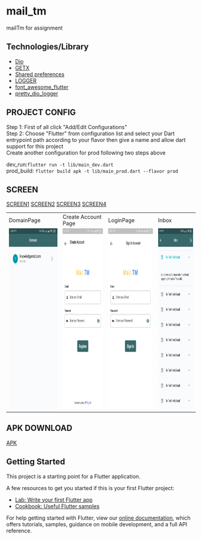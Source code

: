 # mail_tm

mailTm  for assignment

## Technologies/Library
- [Dio](https://pub.dev/packages/dio)
- [GETX](https://pub.dev/packages/get)
- [Shared preferences](https://pub.dev/packages/shared_preferences)
- [LOGGER](https://pub.dev/packages/logger)
- [font_awesome_flutter](https://pub.dev/packages/logger)
- [pretty_dio_logger](https://pub.dev/packages/pretty_dio_logger)

## PROJECT CONFIG
Step 1: First of all click "Add/Edit Configurations" <br />
Step 2: Choose "Flutter" from configuration list and select your Dart entrypoint path according to your flavor then give a name and allow dart support for this project <br />
Create another configuration for prod following two steps above <br />

 dev_run:`flutter run -t lib/main_dev.dart` <br />
 prod_build: `flutter build apk -t lib/main_prod.dart --flavor prod`
## SCREEN
[SCREEN1](https://github.com/RIZVY91221/mail_tm/blob/master/file/image/screen1.jpg?raw=true)
[SCREEN2](https://github.com/RIZVY91221/mail_tm/blob/master/file/image/screen2.jpg?raw=true)
[SCREEN3](https://github.com/RIZVY91221/mail_tm/blob/master/file/image/screen3.jpg?raw=true)
[SCREEN4](https://github.com/RIZVY91221/mail_tm/blob/master/file/image/screen4.jpg?raw=true)
<table>
  <tr>
    <td>DomainPage</td>
     <td>Create Account Page</td>
     <td>LoginPage</td>
     <td>Inbox</td>
  </tr>
  <tr>
    <td><img src="https://github.com/RIZVY91221/mail_tm/blob/master/file/image/screen1.jpg?raw=true" width=270 height=480></td>
    <td><img src="https://github.com/RIZVY91221/mail_tm/blob/master/file/image/screen2.jpg?raw=true" width=270 height=480></td>
    <td><img src="https://github.com/RIZVY91221/mail_tm/blob/master/file/image/screen3.jpg?raw=true" width=270 height=480></td>
    <td><img src="https://github.com/RIZVY91221/mail_tm/blob/master/file/image/screen4.jpg?raw=true" width=270 height=480></td>
  </tr>
 </table>

## APK DOWNLOAD
[APK](https://github.com/RIZVY91221/mail_tm/blob/master/file/app.apk?raw=true)



## Getting Started
This project is a starting point for a Flutter application.

A few resources to get you started if this is your first Flutter project:

- [Lab: Write your first Flutter app](https://flutter.dev/docs/get-started/codelab)
- [Cookbook: Useful Flutter samples](https://flutter.dev/docs/cookbook)

For help getting started with Flutter, view our
[online documentation](https://flutter.dev/docs), which offers tutorials,
samples, guidance on mobile development, and a full API reference.

